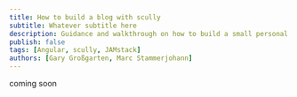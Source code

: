 ```yaml
---
title: How to build a blog with scully
subtitle: Whatever subtitle here
description: Guidance and walkthrough on how to build a small personal blog as an angular developer
publish: false
tags: [Angular, scully, JAMstack]
authors: [Gary Großgarten, Marc Stammerjohann]
---
```


coming soon



